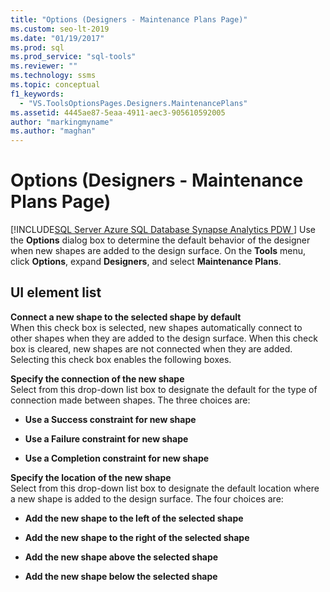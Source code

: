 ```yaml
---
title: "Options (Designers - Maintenance Plans Page)"
ms.custom: seo-lt-2019
ms.date: "01/19/2017"
ms.prod: sql
ms.prod_service: "sql-tools"
ms.reviewer: ""
ms.technology: ssms
ms.topic: conceptual
f1_keywords: 
  - "VS.ToolsOptionsPages.Designers.MaintenancePlans"
ms.assetid: 4445ae87-5eaa-4911-aec3-905610592005
author: "markingmyname"
ms.author: "maghan"
---
```

# Options (Designers - Maintenance Plans Page)
[!INCLUDE[SQL Server Azure SQL Database Synapse Analytics PDW ](../../includes/applies-to-version/sql-asdb-asdbmi-asdw-pdw.md)]
Use the **Options** dialog box to determine the default behavior of the designer when new shapes are added to the design surface. On the **Tools** menu, click **Options**, expand **Designers**, and select **Maintenance Plans**.  
  
## UI element list  
**Connect a new shape to the selected shape by default**  
When this check box is selected, new shapes automatically connect to other shapes when they are added to the design surface. When this check box is cleared, new shapes are not connected when they are added. Selecting this check box enables the following boxes.  
  
**Specify the connection of the new shape**  
Select from this drop-down list box to designate the default for the type of connection made between shapes. The three choices are:  
  
-   **Use a Success constraint for new shape**  
  
-   **Use a Failure constraint for new shape**  
  
-   **Use a Completion constraint for new shape**  
  
**Specify the location of the new shape**  
Select from this drop-down list box to designate the default location where a new shape is added to the design surface. The four choices are:  
  
-   **Add the new shape to the left of the selected shape**  
  
-   **Add the new shape to the right of the selected shape**  
  
-   **Add the new shape above the selected shape**  
  
-   **Add the new shape below the selected shape**  
  
